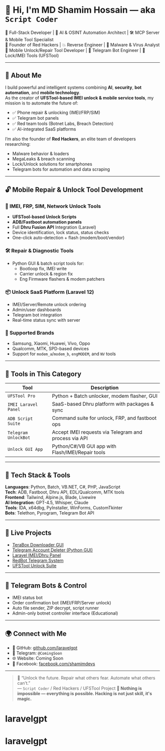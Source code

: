 # 👋 Hi, I'm MD Shamim Hossain — aka `Script Coder`

🚀 Full-Stack Developer | 🤖 AI & OSINT Automation Architect | 🛠️ MCP Server & Mobile Tool Specialist  
🔴 Founder of Red Hackers | 💥 Reverse Engineer | 🦠 Malware & Virus Analyst  
📲 Mobile Unlock/Repair Tool Developer | 📡 Telegram Bot Engineer | 🔐 Lock/IMEI Tools (UFSTool)

---

## 🧠 About Me

I build powerful and intelligent systems combining **AI**, **security**, **bot automation**, and **mobile technology**.  
As the creator of **UFSTool-based IMEI unlock & mobile service tools**, my mission is to automate the future of:

- ✅ Phone repair & unlocking (IMEI/FRP/SIM)
- ✅ Telegram bot panels
- ✅ Red team tools (Botnet Labs, Breach Detection)
- ✅ AI-integrated SaaS platforms

I’m also the founder of **Red Hackers**, an elite team of developers researching:
- Malware behavior & loaders  
- MegaLeaks & breach scanning  
- Lock/Unlock solutions for smartphones  
- Telegram bots for automation and data scraping

---

## 🔓 Mobile Repair & Unlock Tool Development

### 📱 IMEI, FRP, SIM, Network Unlock Tools
- **UFSTool-based Unlock Scripts**
- **ADB/Fastboot automation panels**
- Full **Dhru Fusion API** Integration (Laravel)
- Device identification, lock status, status checks
- One-click auto-detection + flash (modem/boot/vendor)

### 🛠️ Repair & Diagnostic Tools
- Python GUI & batch script tools for:
  - Bootloop fix, IMEI write
  - Carrier unlock & region fix
  - Eng Firmware flashers & modem patchers

### 📦 Unlock SaaS Platform (Laravel 12)
- IMEI/Server/Remote unlock ordering
- Admin/user dashboards
- Telegram bot integration
- Real-time status sync with server

### 🧪 Supported Brands
- Samsung, Xiaomi, Huawei, Vivo, Oppo
- Qualcomm, MTK, SPD-based devices
- Support for `modem_a`/`modem_b`, `engMODEM`, and `NV` tools

---

## 🔧 Tools in This Category

| Tool | Description |
|------|-------------|
| `UFSTool Pro` | Python + Batch unlocker, modem flasher, GUI  
| `IMEI Laravel Panel` | SaaS-based Dhru platform with packages & sync  
| `ADB Script Suite` | Command suite for unlock, FRP, and fastboot ops  
| `Telegram UnlockBot` | Accept IMEI requests via Telegram and process via API  
| `Unlock GUI App` | Python/C#/VB GUI app with Flash/IMEI/Repair tools

---

## 🧬 Tech Stack & Tools

**Languages**: Python, Batch, VB.NET, C#, PHP, JavaScript  
**Tech**: ADB, Fastboot, Dhru API, EDL/Qualcomm, MTK tools  
**Frontend**: Tailwind, Alpine.js, Blade, Livewire  
**AI Integration**: GPT-4.5, Whisper, Claude  
**Tools**: IDA, x64dbg, PyInstaller, WinForms, CustomTkinter  
**Bots**: Telethon, Pyrogram, Telegram Bot API

---

## 📌 Live Projects

- [TeraBox Downloader GUI](https://github.com/laravelgpt/terabox-downloader-desktop-gui)
- [Telegram Account Deleter (Python GUI)](https://github.com/laravelgpt/telegram-account-delete-desktop-application-python)
- [Laravel IMEI/Dhru Panel](https://github.com/laravelgpt)  
- [RedBot Telegram System](Private)  
- [UFSTool Unlock Suite](Private)

---

## 📲 Telegram Bots & Control

- IMEI status bot  
- Order confirmation bot (IMEI/FRP/Server unlock)  
- Auto file sender, ZIP decrypt, script runner  
- Admin-only botnet controller interface (Educational)

---

## 🌍 Connect with Me

- 🐙 GitHub: [github.com/laravelgpt](https://github.com/laravelgpt)  
- 📡 Telegram: `@ComingSoon`  
- 🌐 Website: Coming Soon  
- 📘 Facebook: [facebook.com/shamimdevs](https://facebook.com/shamimdevs)

---

> 🧠 “Unlock the future. Repair what others fear. Automate what others can’t.”  
> — `Script Coder` / Red Hackers / UFSTool Project
> **🧙 Nothing is impossible — everything is possible. Hacking is not just skill, it's magic.**
# laravelgpt
# laravelgpt
